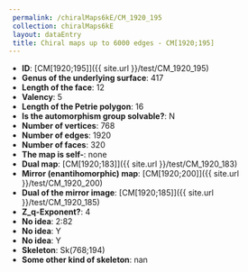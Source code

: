 ```yaml
--- 
 permalink: /chiralMaps6kE/CM_1920_195 
 collection: chiralMaps6kE
 layout: dataEntry
 title: Chiral maps up to 6000 edges - CM[1920;195]
---
```


- **ID**: [CM[1920;195]]({{ site.url }}/test/CM_1920_195)
- **Genus of the underlying surface**: 417
- **Length of the face**: 12
- **Valency**: 5
- **Length of the Petrie polygon**: 16
- **Is the automorphism group solvable?**: N
- **Number of vertices**: 768
- **Number of edges**: 1920
- **Number of faces**: 320
- **The map is self-**: none
- **Dual map**: [CM[1920;183]]({{ site.url }}/test/CM_1920_183)
- **Mirror (enantihomorphic) map**: [CM[1920;200]]({{ site.url }}/test/CM_1920_200)
- **Dual of the mirror image**: [CM[1920;185]]({{ site.url }}/test/CM_1920_185)
- **Z_q-Exponent?**: 4
- **No idea**:  2:82
- **No idea**: Y
- **No idea**: Y
- **Skeleton**: Sk(768;194)
- **Some other kind of skeleton**: nan
